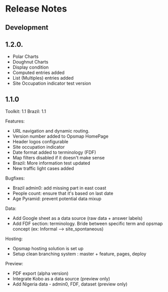 # Release Notes

## Development


## 1.2.0.
- Polar Charts
- Doughnut Charts
- Display condition
- Computed entries added
- List (Multiples) entries added
- Site Occupation indicator test version


## 1.1.0

Toolkit: 1.1
Brazil: 1.1

Features:

- URL navigation and dynamic routing.
- Version number added to Opsmap HomePage
- Header logos configurable
- Site occupation indicator
- Date format added to terminology (FDF)
- Map filters disabled if it doesn't make sense
- Brazil: More information test updated
- New traffic light cases added

Bugfixes:

- Brazil admin0: add missing part in east coast
- People count: ensure that it's based on last date
- Age Pyramid: prevent potential data mixup

Data:

- Add Google sheet as a data source (raw data + answer labels)
- Add FDF section: terminology. Bride between specific term and opsmap concept (ex: Informal --> site_spontaneous)

Hosting:

- Opsmap hosting solution is set up
- Setup clean branching system : master + feature, pages, deploy

Preview:

- PDF export (alpha version)
- Integrate Kobo as a data source (preview only)
- Add Nigeria data - admin0, FDF, dataset (preview only)

